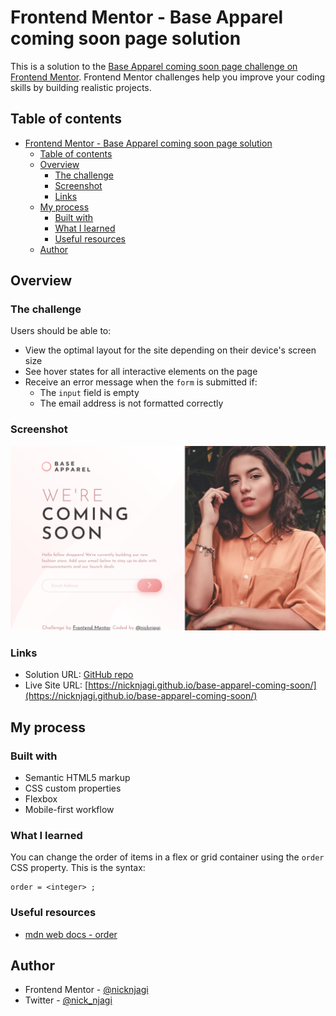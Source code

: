 # Frontend Mentor - Base Apparel coming soon page solution

This is a solution to the [Base Apparel coming soon page challenge on Frontend Mentor](https://www.frontendmentor.io/challenges/base-apparel-coming-soon-page-5d46b47f8db8a7063f9331a0). Frontend Mentor challenges help you improve your coding skills by building realistic projects. 

## Table of contents

- [Frontend Mentor - Base Apparel coming soon page solution](#frontend-mentor---base-apparel-coming-soon-page-solution)
  - [Table of contents](#table-of-contents)
  - [Overview](#overview)
    - [The challenge](#the-challenge)
    - [Screenshot](#screenshot)
    - [Links](#links)
  - [My process](#my-process)
    - [Built with](#built-with)
    - [What I learned](#what-i-learned)
    - [Useful resources](#useful-resources)
  - [Author](#author)

## Overview

### The challenge

Users should be able to:

- View the optimal layout for the site depending on their device's screen size
- See hover states for all interactive elements on the page
- Receive an error message when the `form` is submitted if:
  - The `input` field is empty
  - The email address is not formatted correctly

### Screenshot

![](/images/screenshot.png)

### Links

- Solution URL: [GitHub repo](https://github.com/nicknjagi/base-apparel-coming-soon)
- Live Site URL: [https://nicknjagi.github.io/base-apparel-coming-soon/](https://nicknjagi.github.io/base-apparel-coming-soon/)

## My process

### Built with

- Semantic HTML5 markup
- CSS custom properties
- Flexbox
- Mobile-first workflow


### What I learned

You can change the order of items in a flex or grid container using the `order` CSS property.
This is the syntax:

    order = <integer> ;
### Useful resources

- [mdn web docs - order](https://developer.mozilla.org/en-US/docs/Web/CSS/order)

## Author

- Frontend Mentor - [@nicknjagi](https://www.frontendmentor.io/profile/nicknjagi)
- Twitter - [@nick_njagi](https://www.twitter.com/nick_njagi)

